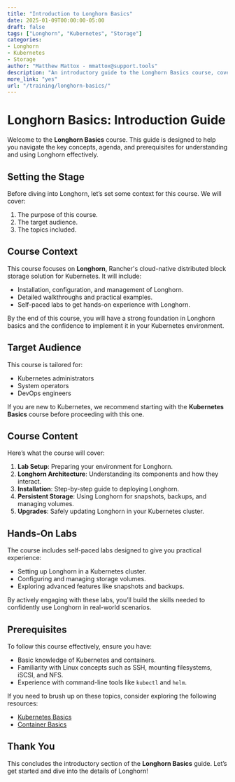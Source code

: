 ```yaml
---
title: "Introduction to Longhorn Basics"
date: 2025-01-09T00:00:00-05:00
draft: false
tags: ["Longhorn", "Kubernetes", "Storage"]
categories:
- Longhorn
- Kubernetes
- Storage
author: "Matthew Mattox - mmattox@support.tools"
description: "An introductory guide to the Longhorn Basics course, covering distributed block storage for Kubernetes."
more_link: "yes"
url: "/training/longhorn-basics/"
---
```


# Longhorn Basics: Introduction Guide

Welcome to the **Longhorn Basics** course. This guide is designed to help you navigate the key concepts, agenda, and prerequisites for understanding and using Longhorn effectively.

## Setting the Stage

Before diving into Longhorn, let’s set some context for this course. We will cover:

1. The purpose of this course.
2. The target audience.
3. The topics included.

## Course Context

This course focuses on **Longhorn**, Rancher's cloud-native distributed block storage solution for Kubernetes. It will include:

- Installation, configuration, and management of Longhorn.
- Detailed walkthroughs and practical examples.
- Self-paced labs to get hands-on experience with Longhorn.

By the end of this course, you will have a strong foundation in Longhorn basics and the confidence to implement it in your Kubernetes environment.

## Target Audience

This course is tailored for:

- Kubernetes administrators
- System operators
- DevOps engineers

If you are new to Kubernetes, we recommend starting with the **Kubernetes Basics** course before proceeding with this one.

## Course Content

Here’s what the course will cover:

1. **Lab Setup**: Preparing your environment for Longhorn.
2. **Longhorn Architecture**: Understanding its components and how they interact.
3. **Installation**: Step-by-step guide to deploying Longhorn.
4. **Persistent Storage**: Using Longhorn for snapshots, backups, and managing volumes.
5. **Upgrades**: Safely updating Longhorn in your Kubernetes cluster.

## Hands-On Labs

The course includes self-paced labs designed to give you practical experience:

- Setting up Longhorn in a Kubernetes cluster.
- Configuring and managing storage volumes.
- Exploring advanced features like snapshots and backups.

By actively engaging with these labs, you’ll build the skills needed to confidently use Longhorn in real-world scenarios.

## Prerequisites

To follow this course effectively, ensure you have:

- Basic knowledge of Kubernetes and containers.
- Familiarity with Linux concepts such as SSH, mounting filesystems, iSCSI, and NFS.
- Experience with command-line tools like `kubectl` and `helm`.

If you need to brush up on these topics, consider exploring the following resources:

- [Kubernetes Basics](https://www.rancher.academy/courses/kubernetes-basics)
- [Container Basics](https://www.rancher.academy/courses/container-basics)

## Thank You

This concludes the introductory section of the **Longhorn Basics** guide. Let’s get started and dive into the details of Longhorn!

